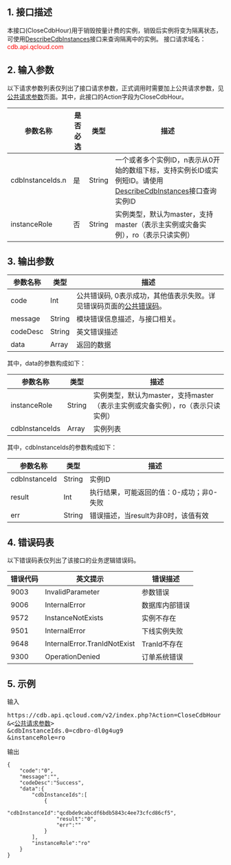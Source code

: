 ## 1. 接口描述
本接口(CloseCdbHour)用于销毁按量计费的实例，销毁后实例将变为隔离状态，可使用[DescribeCdbInstances](/doc/api/253/1266)接口来查询隔离中的实例。
接口请求域名：<font style='color:red'>cdb.api.qcloud.com </font>


## 2. 输入参数
以下请求参数列表仅列出了接口请求参数，正式调用时需要加上公共请求参数，见<a href='/doc/api/372/4153' title='公共请求参数'>公共请求参数</a>页面。其中，此接口的Action字段为CloseCdbHour。

| 参数名称 | 是否必选  | 类型 | 描述 |
|---------|---------|---------|---------|
| cdbInstanceIds.n | 是 | String | 一个或者多个实例ID，n表示从0开始的数组下标，支持实例长ID或实例短ID。请使用[DescribeCdbInstances](/doc/api/253/1266)接口查询实例ID|
| instanceRole | 否 | String | 实例类型，默认为master，支持master（表示主实例或灾备实例），ro（表示只读实例）|


## 3. 输出参数
| 参数名称 | 类型 | 描述 |
|---------|---------|---------|
| code | Int | 公共错误码, 0表示成功，其他值表示失败。详见错误码页面的<a href='https://www.qcloud.com/doc/api/372/%E9%94%99%E8%AF%AF%E7%A0%81#1.E3.80.81.E5.85.AC.E5.85.B1.E9.94.99.E8.AF.AF.E7.A0.81' title='公共错误码'>公共错误码</a>。|
| message | String | 模块错误信息描述，与接口相关。|
| codeDesc | String | 英文错误描述 |
| data | Array | 返回的数据 |

其中，data的参数构成如下：

| 参数名称 | 类型 | 描述 |
|---------|---------|---------|
| instanceRole | String | 实例类型，默认为master，支持master（表示主实例或灾备实例），ro（表示只读实例） | 
| cdbInstanceIds | Array |实例列表| 

其中，cdbInstanceIds的参数构成如下：

| 参数名称 | 类型 | 描述 |
|---------|---------|---------|
| cdbInstanceId | String | 实例ID| 
| result | Int | 执行结果，可能返回的值：0-成功；非0-失败 | 
| err | String | 错误描述，当result为非0时，该值有效| 


## 4. 错误码表
以下错误码表仅列出了该接口的业务逻辑错误码。

| 错误代码 | 英文提示 | 错误描述 |
|---------|---------|---------|
| 9003 | InvalidParameter | 参数错误 |
| 9006 | InternalError | 数据库内部错误 |
| 9572 | InstanceNotExists | 实例不存在 |
| 9501 | InternalError | 下线实例失败 |
| 9648 | InternalError.TranIdNotExist | TranId不存在 |
| 9300 | OperationDenied | 订单系统错误 |


## 5. 示例
输入
<pre>
https://cdb.api.qcloud.com/v2/index.php?Action=CloseCdbHour
&<<a href="https://www.qcloud.com/doc/api/229/6976">公共请求参数</a>>
&cdbInstanceIds.0=cdbro-dl0g4ug9
&instanceRole=ro
</pre>
输出
```
{
    "code":"0",
    "message":"",
    "codeDesc":"Success",
    "data":{
        "cdbInstanceIds":[
            {
                "cdbInstanceId":"qcdbde9cabcdf6bdb5843c4ee73cfcd86cf5",
                "result":"0",
                "err":""
            }
        ],
        "instanceRole":"ro"
    }
}
```


